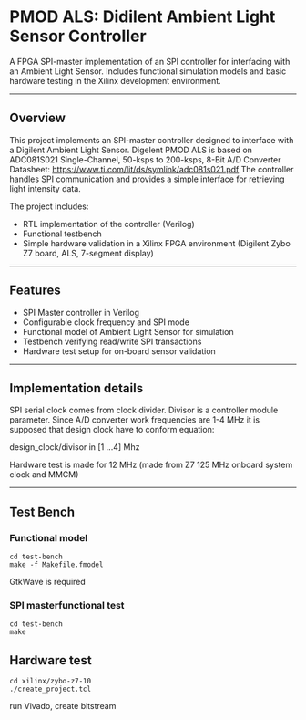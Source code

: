 # PMOD ALS: Didilent Ambient Light Sensor Controller

A FPGA SPI-master implementation of an SPI controller for interfacing with an Ambient Light Sensor.
Includes functional simulation models and basic hardware testing in the Xilinx development environment.

---

## Overview

This project implements an SPI-master controller designed to interface with a Digilent Ambient Light Sensor.
Digelent PMOD ALS is based on ADC081S021 Single-Channel, 50-ksps to 200-ksps, 8-Bit A/D Converter
Datasheet: https://www.ti.com/lit/ds/symlink/adc081s021.pdf
The controller handles SPI communication and provides a simple interface for retrieving light intensity data.

The project includes:
- RTL implementation of the controller (Verilog)
- Functional testbench
- Simple hardware validation in a Xilinx FPGA environment (Digilent Zybo Z7 board, ALS, 7-segment display)

---

## Features

- SPI Master controller in Verilog
- Configurable clock frequency and SPI mode
- Functional model of Ambient Light Sensor for simulation
- Testbench verifying read/write SPI transactions
- Hardware test setup for on-board sensor validation

---

## Implementation details

SPI serial clock comes from clock divider. Divisor is a controller module parameter.
Since A/D converter work frequencies are 1-4 MHz it is supposed that design clock have to conform equation:

design_clock/divisor in [1 ...4] Mhz

Hardware test is made for 12 MHz (made from Z7 125 MHz onboard system clock and MMCM)

---

## Test Bench

### Functional model
```
cd test-bench
make -f Makefile.fmodel
```
GtkWave is required

### SPI masterfunctional test
```
cd test-bench
make
```

## Hardware test

```
cd xilinx/zybo-z7-10
./create_project.tcl
```

run Vivado, create bitstream

